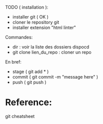 TODO ( installation ):
-   installer git ( OK )
-   cloner le repository git
-   installer extension "html linter"

Commandes:
-   dir     : voir la liste des dossiers dispocd 
-   git clone lien_du_repo      :   cloner un repo

En bref:
-   stage   (    git add *                   )
-   commit  (   git commit -m "message here" )
-   push    (   git push                     )

# Reference:
git cheatsheet